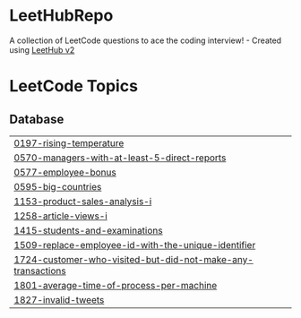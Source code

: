 # LeetHubRepo
A collection of LeetCode questions to ace the coding interview! - Created using [LeetHub v2](https://github.com/arunbhardwaj/LeetHub-2.0)

<!---LeetCode Topics Start-->
# LeetCode Topics
## Database
|  |
| ------- |
| [0197-rising-temperature](https://github.com/Ayumudayo/LeetHubRepo/tree/master/0197-rising-temperature) |
| [0570-managers-with-at-least-5-direct-reports](https://github.com/Ayumudayo/LeetHubRepo/tree/master/0570-managers-with-at-least-5-direct-reports) |
| [0577-employee-bonus](https://github.com/Ayumudayo/LeetHubRepo/tree/master/0577-employee-bonus) |
| [0595-big-countries](https://github.com/Ayumudayo/LeetHubRepo/tree/master/0595-big-countries) |
| [1153-product-sales-analysis-i](https://github.com/Ayumudayo/LeetHubRepo/tree/master/1153-product-sales-analysis-i) |
| [1258-article-views-i](https://github.com/Ayumudayo/LeetHubRepo/tree/master/1258-article-views-i) |
| [1415-students-and-examinations](https://github.com/Ayumudayo/LeetHubRepo/tree/master/1415-students-and-examinations) |
| [1509-replace-employee-id-with-the-unique-identifier](https://github.com/Ayumudayo/LeetHubRepo/tree/master/1509-replace-employee-id-with-the-unique-identifier) |
| [1724-customer-who-visited-but-did-not-make-any-transactions](https://github.com/Ayumudayo/LeetHubRepo/tree/master/1724-customer-who-visited-but-did-not-make-any-transactions) |
| [1801-average-time-of-process-per-machine](https://github.com/Ayumudayo/LeetHubRepo/tree/master/1801-average-time-of-process-per-machine) |
| [1827-invalid-tweets](https://github.com/Ayumudayo/LeetHubRepo/tree/master/1827-invalid-tweets) |
<!---LeetCode Topics End-->
